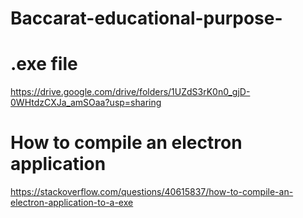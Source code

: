 # Baccarat-educational-purpose-

# .exe file
https://drive.google.com/drive/folders/1UZdS3rK0n0_gjD-0WHtdzCXJa_amSOaa?usp=sharing

# How to compile an electron application
https://stackoverflow.com/questions/40615837/how-to-compile-an-electron-application-to-a-exe
